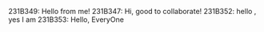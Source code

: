 231B349: Hello from me!
231B347: Hi, good to collaborate!
231B352: hello , yes I am
231B353: Hello, EveryOne

